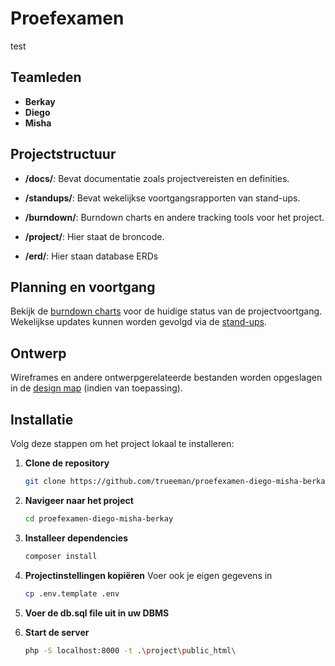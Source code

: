 
# Proefexamen
test

## Teamleden

- **Berkay**
- **Diego**
- **Misha**

## Projectstructuur

- **/docs/**: Bevat documentatie zoals projectvereisten en definities.
  
- **/standups/**: Bevat wekelijkse voortgangsrapporten van stand-ups.
  
- **/burndown/**: Burndown charts en andere tracking tools voor het project.

- **/project/**: Hier staat de broncode.

- **/erd/**: Hier staan database ERDs

## Planning en voortgang

Bekijk de [burndown charts](./burndown/) voor de huidige status van de projectvoortgang. Wekelijkse updates kunnen worden gevolgd via de [stand-ups](./standups/).

## Ontwerp

Wireframes en andere ontwerpgerelateerde bestanden worden opgeslagen in de [design map](./design/) (indien van toepassing).

## Installatie

Volg deze stappen om het project lokaal te installeren:

1. **Clone de repository**  
   ```bash
   git clone https://github.com/trueeman/proefexamen-diego-misha-berkay.git
   ```

2. **Navigeer naar het project**  
   ```bash
   cd proefexamen-diego-misha-berkay
   ```

3. **Installeer dependencies**  
   ```bash
   composer install
   ```

4. **Projectinstellingen kopiëren**
   Voer ook je eigen gegevens in
   ```bash
   cp .env.template .env
   ```

6. **Voer de db.sql file uit in uw DBMS**

7. **Start de server**  
   ```bash
   php -S localhost:8000 -t .\project\public_html\
   ```
